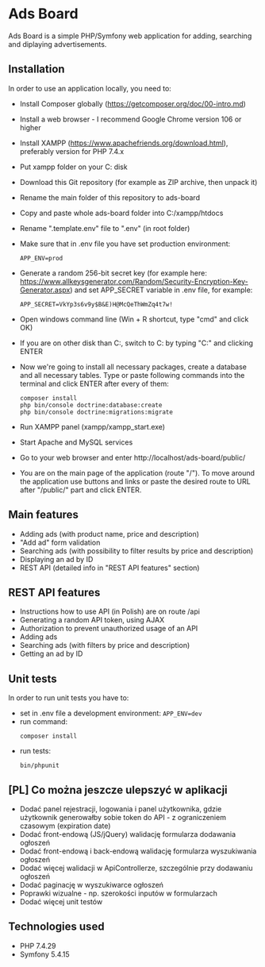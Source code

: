 # Ads Board

Ads Board is a simple PHP/Symfony web application for adding, searching and diplaying advertisements.

## Installation

In order to use an application locally, you need to:
- Install Composer globally (https://getcomposer.org/doc/00-intro.md)
- Install a web browser - I recommend Google Chrome version 106 or higher
- Install XAMPP (https://www.apachefriends.org/download.html), preferably version for PHP 7.4.x
- Put xampp folder on your C: disk
- Download this Git repository (for example as ZIP archive, then unpack it)
- Rename the main folder of this repository to ads-board
- Copy and paste whole ads-board folder into C:/xampp/htdocs
- Rename ".template.env" file to ".env" (in root folder)
- Make sure that in .env file you have set production environment:

    <code>APP_ENV=prod</code>
- Generate a random 256-bit secret key (for example here: https://www.allkeysgenerator.com/Random/Security-Encryption-Key-Generator.aspx) and set APP_SECRET variable in .env file, for example:

    <code>APP_SECRET=VkYp3s6v9y$B&E)H@McQeThWmZq4t7w!</code>
- Open windows command line (Win + R shortcut, type "cmd" and click OK)
- If you are on other disk than C:, switch to C: by typing "C:" and clicking ENTER
- Now we're going to install all necessary packages, create a database and all necessary tables. Type or paste following commands into the terminal and click ENTER after every of them:
    ```
    composer install
    php bin/console doctrine:database:create
    php bin/console doctrine:migrations:migrate
    ```
- Run XAMPP panel (xampp/xampp_start.exe)
- Start Apache and MySQL services
- Go to your web browser and enter http://localhost/ads-board/public/
- You are on the main page of the application (route "/"). To move around the application use buttons and links or paste the desired route to URL after "/public/" part and click ENTER.

## Main features

- Adding ads (with product name, price and description)
- "Add ad" form validation
- Searching ads (with possibility to filter results by price and description)
- Displaying an ad by ID
- REST API (detailed info in "REST API features" section)

## REST API features

- Instructions how to use API (in Polish) are on route /api
- Generating a random API token, using AJAX
- Authorization to prevent unauthorized usage of an API
- Adding ads
- Searching ads (with filters by price and description)
- Getting an ad by ID

## Unit tests

In order to run unit tests you have to:
- set in .env file a development environment:
    <code>APP_ENV=dev</code>
- run command:
    ```
    composer install
    ```
- run tests:
    ```
    bin/phpunit
    ```
    
## [PL] Co można jeszcze ulepszyć w aplikacji
- Dodać panel rejestracji, logowania i panel użytkownika, gdzie użytkownik generowałby sobie token do API - z ograniczeniem czasowym (expiration date)
- Dodać front-endową (JS/jQuery) walidację formularza dodawania ogłoszeń
- Dodać front-endową i back-endową walidację formularza wyszukiwania ogłoszeń
- Dodać więcej walidacji w ApiControllerze, szczególnie przy dodawaniu ogłoszeń
- Dodać paginację w wyszukiwarce ogłoszeń
- Poprawki wizualne - np. szerokości inputów w formularzach
- Dodać więcej unit testów

## Technologies used

- PHP 7.4.29
- Symfony 5.4.15
